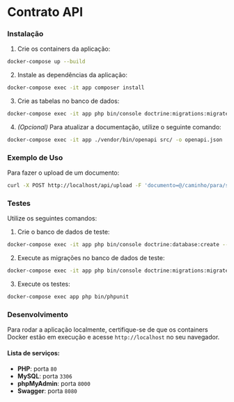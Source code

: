 # Contrato API

### Instalação

1. Crie os containers da aplicação:

```sh
docker-compose up --build
```

2. Instale as dependências da aplicação:

```sh
docker-compose exec -it app composer install
```

3. Crie as tabelas no banco de dados:

```sh
docker-compose exec -it app php bin/console doctrine:migrations:migrate
```

4. _(Opcional)_ Para atualizar a documentação, utilize o seguinte comando:

```sh
docker-compose exec -it app ./vendor/bin/openapi src/ -o openapi.json
```

### Exemplo de Uso

Para fazer o upload de um documento:

```sh
curl -X POST http://localhost/api/upload -F 'documento=@/caminho/para/seu/contrato.png'
```

### Testes

Utilize os seguintes comandos:

1. Crie o banco de dados de teste:

```sh
docker-compose exec -it app php bin/console doctrine:database:create --env=test
```

2. Execute as migrações no banco de dados de teste:

```sh
docker-compose exec -it app php bin/console doctrine:migrations:migrate --env=test
```

3. Execute os testes:

```sh
docker-compose exec app php bin/phpunit
```

### Desenvolvimento

Para rodar a aplicação localmente, certifique-se de que os containers Docker estão em execução e acesse `http://localhost` no seu navegador.

#### Lista de serviços:

- **PHP**: porta `80`
- **MySQL**: porta `3306`
- **phpMyAdmin**: porta `8000`
- **Swagger**: porta `8080`

